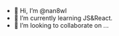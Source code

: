 - 👋 Hi, I’m @nan8wl
- 🌱 I’m currently learning JS&React.
- 💞️ I’m looking to collaborate on ...


<!---
nan8wl/nan8wl is a ✨ special ✨ repository because its `README.md` (this file) appears on your GitHub profile.
You can click the Preview link to take a look at your changes.
--->
